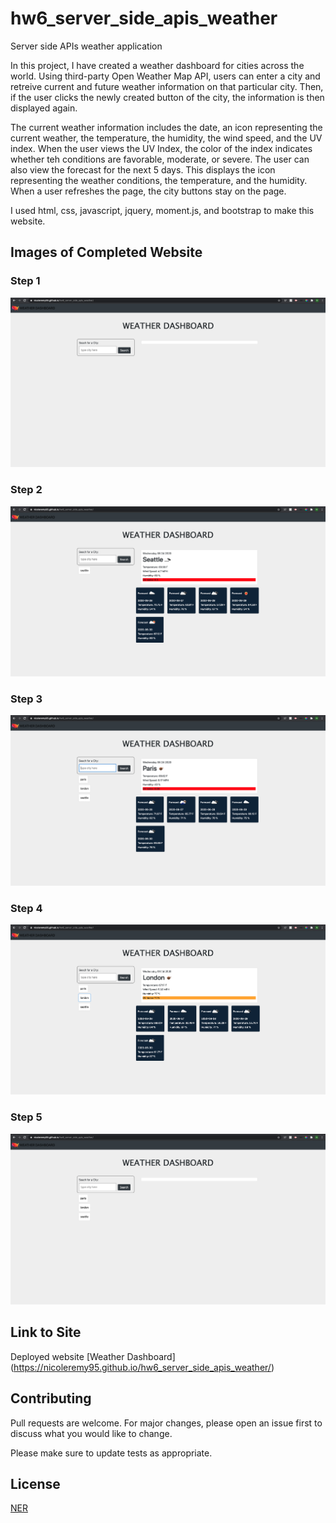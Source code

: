 # hw6_server_side_apis_weather
Server side APIs weather application 

In this project, I have created a weather dashboard for cities across the world. Using third-party Open Weather Map API, users can enter a city and retreive current and future weather information on that particular city. Then, if the user clicks the newly created button of the city, the information is then displayed again. 

The current weather information includes the date, an icon representing the current weather, the temperature, the humidity, the wind speed, and the UV index. When the user views the UV Index, the color of the index indicates whether teh conditions are favorable, moderate, or severe. The user can also view the forecast for the next 5 days. This displays the icon representing the weather conditions, the temperature, and the humidity. When a user refreshes the page, the city buttons stay on the page. 

I used html, css, javascript, jquery, moment.js, and bootstrap to make this website. 


## Images of Completed Website 

### Step 1

![step 1](assets/images/step1.png)

### Step 2

![step 2](assets/images/step2.png)

### Step 3

![step 3](assets/images/step3.png)

### Step 4

![step 4](assets/images/step4.png)

### Step 5

![step 5](assets/images/step5.png)


## Link to Site

Deployed website [Weather Dashboard] (https://nicoleremy95.github.io/hw6_server_side_apis_weather/)

## Contributing
Pull requests are welcome. For major changes, please open an issue first to discuss what you would like to change.

Please make sure to update tests as appropriate.

## License
[NER](https://choosealicense.com/licenses/mit/)